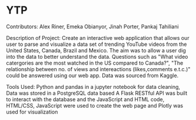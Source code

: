 # YTP
Contributors: Alex Riner, Emeka Obianyor, Jinah Porter, Pankaj Tahiliani 

Description of Project:  Create an interactive web application that allows our user to parse and visualize a data set of trending YouTube videos from the United States, Canada, Brazil and Mexico. The aim was to allow a user dig into the data to better understand the data. Questions such as "What video catergories are the most watched in the US compared to Canada?", "The relationship between no. of views and intereactions (likes,comments e.t.c.)" could be answered using our web app. Data was sourced from Kaggle. 

Tools Used:  Python and pandas in a jupyter notebook for data cleaning, Data was stored in a PostgreSQL data based A Flask RESTful API was built to interact with the database and the JavaScript and HTML code, HTML/CSS, JavaScript were used to create the web page and Plotly was used for visualization
